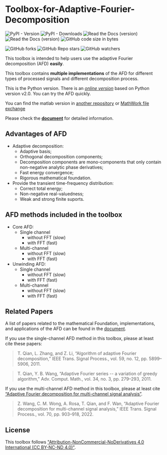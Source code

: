 # Toolbox-for-Adaptive-Fourier-Decomposition

![PyPI - Version](https://img.shields.io/pypi/v/Toolbox-for-Adaptive-Fourier-Decomposition?label=pypi%20version)
![PyPI - Downloads](https://img.shields.io/pypi/dm/Toolbox-for-Adaptive-Fourier-Decomposition?label=pypi%20download)
![Read the Docs (version)](https://img.shields.io/readthedocs/toolbox-for-adaptive-fourier-decomposition/stable?label=docs%20(stable)) 
![Read the Docs (version)](https://img.shields.io/readthedocs/toolbox-for-adaptive-fourier-decomposition/latest?label=docs%20(latest))
![GitHub code size in bytes](https://img.shields.io/github/languages/code-size/pikipity/Toolbox-for-Adaptive-Fourier-Decomposition)


![GitHub forks](https://img.shields.io/github/forks/pikipity/Toolbox-for-Adaptive-Fourier-Decomposition)
![GitHub Repo stars](https://img.shields.io/github/stars/pikipity/Toolbox-for-Adaptive-Fourier-Decomposition)
![GitHub watchers](https://img.shields.io/github/watchers/pikipity/Toolbox-for-Adaptive-Fourier-Decomposition)

This toolbox is intended to help users use the adaptive Fourier decomposition (AFD) **easily**. 

This toolbox contains **multiple implementations** of the AFD for different types of processed signals and different decomposition process.

This is the Python version. There is an [*online version*](https://afd.must.edu.mo/) based on Python version v2.0. You can try the AFD quickly.

You can find the matlab version in [another repository](https://github.com/pikipity/Toolbox-for-Adaptive-Fourier-Decomposition-MATLAB) or [MathWork file exchange](https://www.mathworks.com/matlabcentral/fileexchange/62783-toolbox-for-adaptive-fourier-decomposition)

Please check the [**document**](https://toolbox-for-adaptive-fourier-decomposition.readthedocs.io/) for detailed information. 

## Advantages of AFD

+ Adaptive decomposition:
  + Adaptive basis;
  + Orthogonal decomposition components;
  + Decomposition components are  mono-components that only contain non-negative analytic phase derivatives;
  + Fast energy convergence;
  + Rigorous mathematical foundation.
+ Provide the transient time-frequency distribution:
  + Correct total energy;
  + Non-negative real-valuedness;
  + Weak and strong finite suports.

## AFD methods included in the toolbox

+ Core AFD:
  + Single channel
    + without FFT (slow)
    + with FFT (fast)
  + Multi-channel
    + without FFT (slow)
    + with FFT (fast)
+ Unwinding AFD:
  + Single channel 
    + without FFT (slow)
    + with FFT (fast)
  + Multi-channel
    + without FFT (slow)
    + with FFT (fast)

## Related Papers

A list of papers related to the mathematical Foundation, implementations, and applications of the AFD can be found in the [document](https://toolbox-for-adaptive-fourier-decomposition.readthedocs.io/en/latest/IntroAFD.html).

If you use the single-channel AFD method in this toolbox, please at least cite these papers:

> T. Qian, L. Zhang, and Z. Li, “Algorithm of adaptive Fourier decomposition,” IEEE Trans. Signal Process., vol. 59, no. 12, pp. 5899–5906, 2011.

> T. Qian, Y. B. Wang, “Adaptive Fourier series -- a variation of greedy algorithm," Adv. Comput. Math., vol. 34, no. 3, pp. 279–293, 2011.

If you use the multi-channel AFD method in this toolbox, please at least cite [“Adaptive Fourier decomposition for multi-channel signal analysis”](https://doi.org/10.1109/TSP.2022.3143723).

> Z. Wang, C. M. Wong, A. Rosa, T. Qian, and F. Wan, “Adaptive Fourier decomposition for multi-channel signal analysis,” IEEE Trans. Signal Process., vol. 70, pp. 903–918, 2022.


## License

This toolbox follows ["Attribution-NonCommercial-NoDerivatives 4.0 International (CC BY-NC-ND 4.0)"](https://creativecommons.org/licenses/by-nc-nd/4.0/deed.en).

